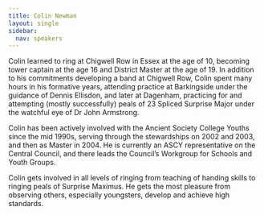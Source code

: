 ```yaml
---
title: Colin Newman
layout: single
sidebar:
  nav: speakers
---
```

Colin learned to ring at Chigwell Row in Essex at the age of 10, becoming tower captain at the age 16 and District Master at the age of 19. In addition to his commitments developing a band at Chigwell Row, Colin spent many hours in his formative years, attending practice at Barkingside under the guidance of Dennis Ellisdon, and later at Dagenham, practicing for and attempting (mostly successfully) peals of 23 Spliced Surprise Major under the watchful eye of Dr John Armstrong.

Colin has been actively involved with the Ancient Society College Youths since the mid 1990s, serving through the stewardships on 2002 and 2003, and then as Master in 2004. He is currently an ASCY representative on the Central Council, and there leads the Council’s Workgroup for Schools and Youth Groups.

Colin gets involved in all levels of ringing from teaching of handing skills to ringing peals of Surprise Maximus. He gets the most pleasure from observing others, especially youngsters, develop and achieve high standards.

